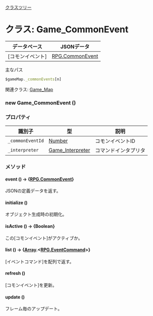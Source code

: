 [クラスツリー](index.md)

# クラス: Game_CommonEvent

| データベース| JSONデータ |
| --- | --- |
| [コモンイベント] | [RPG.CommonEvent](RPG.CommonEvent.md) |

主なパス
```js
$gameMap._commonEvents[n]
```

関連クラス: [Game_Map](Game_Map.md)

### new Game_CommonEvent ()

### プロパティ

| 識別子 | 型 | 説明 |
| --- | --- | --- |
| `_commonEventId` | [Number](Number.md) | コモンイベントID |
| `_interpreter` | [Game_Interpreter](Game_Interpreter.md) | コマンドインタプリタ |


### メソッド

#### event () → {[RPG.CommonEvent](RPG.CommonEvent.md)}
JSONの定義データを返す。


#### initialize ()
オブジェクト生成時の初期化。


#### isActive () → {Boolean}
この[コモンイベント]がアクティブか。


#### list () → {[Array](Array.md).&lt;[RPG.EventCommand](RPG.EventCommand.md)&gt;}
[イベントコマンド]を配列で返す。


#### refresh ()
[コモンイベント]を更新。


#### update ()
フレーム毎のアップデート。


